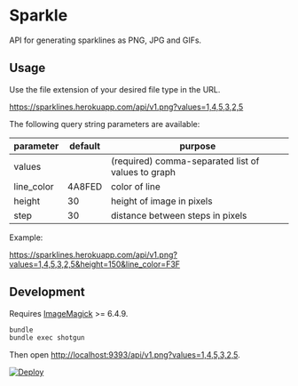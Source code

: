 # Sparkle

API for generating sparklines as PNG, JPG and GIFs.

## Usage

Use the file extension of your desired file type in the URL.

https://sparklines.herokuapp.com/api/v1.png?values=1,4,5,3,2,5

The following query string parameters are available:

parameter | default | purpose  
----------|---------|-----------------------------------
values    |         | (required) comma-separated list of values to graph
line_color| 4A8FED  | color of line			        		   
height    | 30      | height of image in pixels		     
step	    | 30      | distance between steps in pixels  

Example:

https://sparklines.herokuapp.com/api/v1.png?values=1,4,5,3,2,5&height=150&line_color=F3F

## Development

Requires [ImageMagick](http://www.imagemagick.org/) >= 6.4.9.

```bash
bundle
bundle exec shotgun
```

Then open [http://localhost:9393/api/v1.png?values=1,4,5,3,2,5](http://localhost:9393/api/v1.png?values=1,4,5,3,2,5).

[![Deploy](https://www.herokucdn.com/deploy/button.svg)](https://heroku.com/deploy)
